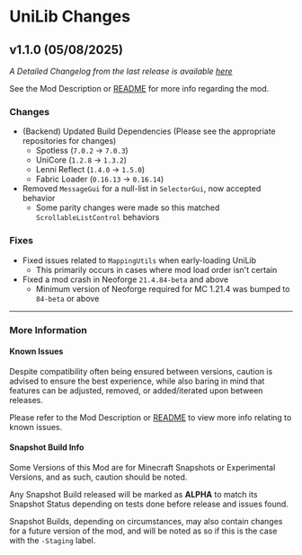 # UniLib Changes

## v1.1.0 (05/08/2025)

_A Detailed Changelog from the last release is
available [here](https://gitlab.com/CDAGaming/UniLib/-/compare/release%2Fv1.0.6...release%2Fv1.1.0)_

See the Mod Description or [README](https://gitlab.com/CDAGaming/UniLib) for more info regarding the mod.

### Changes

* (Backend) Updated Build Dependencies (Please see the appropriate repositories for changes)
    * Spotless (`7.0.2` -> `7.0.3`)
    * UniCore (`1.2.8` -> `1.3.2`)
    * Lenni Reflect (`1.4.0` -> `1.5.0`)
    * Fabric Loader (`0.16.13` -> `0.16.14`)
* Removed `MessageGui` for a null-list in `SelectorGui`, now accepted behavior
    * Some parity changes were made so this matched `ScrollableListControl` behaviors

### Fixes

* Fixed issues related to `MappingUtils` when early-loading UniLib
    * This primarily occurs in cases where mod load order isn't certain
* Fixed a mod crash in Neoforge `21.4.84-beta` and above
    * Minimum version of Neoforge required for MC 1.21.4 was bumped to `84-beta` or above

___

### More Information

#### Known Issues

Despite compatibility often being ensured between versions,
caution is advised to ensure the best experience, while also baring in mind that features can be adjusted, removed, or
added/iterated upon between releases.

Please refer to the Mod Description or [README](https://gitlab.com/CDAGaming/UniLib) to view more info relating
to known issues.

#### Snapshot Build Info

Some Versions of this Mod are for Minecraft Snapshots or Experimental Versions, and as such, caution should be noted.

Any Snapshot Build released will be marked as **ALPHA** to match its Snapshot Status depending on tests done before
release
and issues found.

Snapshot Builds, depending on circumstances, may also contain changes for a future version of the mod, and will be noted
as so if this is the case with the `-Staging` label.
